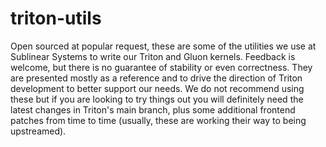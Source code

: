# triton-utils

Open sourced at popular request, these are some of the utilities we use at Sublinear Systems to write our Triton and Gluon kernels. Feedback is welcome, but there is no guarantee of stability or even correctness. They are presented mostly as a reference and to drive the direction of Triton development to better support our needs. We do not recommend using these but if you are looking to try things out you will definitely need the latest changes in Triton's main branch, plus some additional frontend patches from time to time (usually, these are working their way to being upstreamed).
